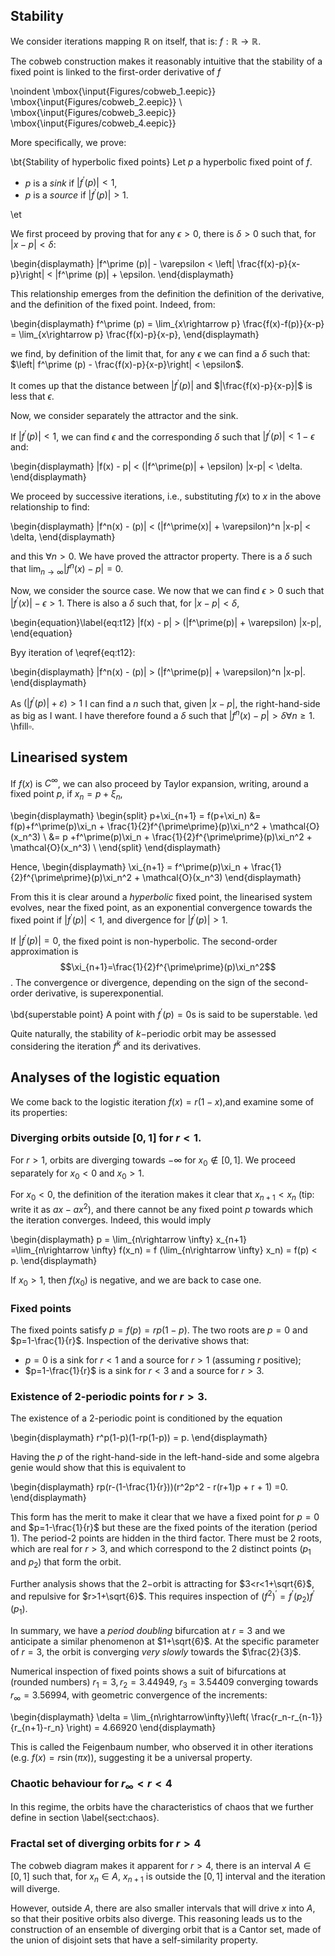 ## Stability 

We consider iterations mapping $\mathbb{R}$ on itself, that is: $f:\mathbb{R} \rightarrow \mathbb{R}$. 

The cobweb construction makes it reasonably intuitive that the stability of a fixed point is linked to the first-order derivative of $f$

\noindent
\mbox{\input{Figures/cobweb_1.eepic}}
\mbox{\input{Figures/cobweb_2.eepic}} \\
\mbox{\input{Figures/cobweb_3.eepic}}
\mbox{\input{Figures/cobweb_4.eepic}}

More specifically, we prove:

\bt{Stability of hyperbolic fixed points}
Let $p$ a hyperbolic fixed point of $f$.

 - $p$ is a _sink_ if $|f^\prime(p)|<1$, 
 - $p$ is a _source_ if $|f^\prime(p)|>1$. 

\et

We first proceed by proving that for any $\epsilon>0$, there is $\delta >0$ such that, for $|x-p|<\delta$:

\begin{displaymath}
|f^\prime (p)| - \varepsilon < \left| \frac{f(x)-p}{x-p}\right| < |f^\prime (p)| + \epsilon. 
\end{displaymath}

This relationship emerges from the definition the definition of the derivative, and the definition of the fixed point. Indeed, from:

\begin{displaymath}
f^\prime (p) = \lim_{x\rightarrow p} \frac{f(x)-f(p)}{x-p} = \lim_{x\rightarrow p} \frac{f(x)-p}{x-p}, 
\end{displaymath}

we find, by definition of the limit that, for any $\epsilon$ we can find a $\delta$ such that:
 $\left| f^\prime (p) - \frac{f(x)-p}{x-p}\right| < \epsilon$. 

It comes up that the distance between $|f^\prime (p)|$ and $|\frac{f(x)-p}{x-p}|$ is less that $\epsilon$. 

Now, we consider separately the attractor and the sink. 

If $|f^\prime (p) |<1$, we can find $\epsilon$ and the corresponding $\delta$ such that $|f^\prime(p)| < 1-\epsilon$ and:

\begin{displaymath}
|f(x) -  p| < (|f^\prime(p)| + \epsilon) |x-p|  < \delta.
\end{displaymath}

We proceed by successive iterations, i.e., substituting $f(x)$ to $x$ in the above relationship to find:


\begin{displaymath}
|f^n(x) -  (p)| < (|f^\prime(x)| + \varepsilon)^n |x-p|  < \delta, 
\end{displaymath}

and this $\forall n>0$. We have proved the attractor property. There is a $\delta$ such that $\lim_{n\rightarrow\infty}|f^n(x)-p|=0$. 

Now, we consider the source case. We now that we can find  $\epsilon >0$ such
that $|f^\prime(x)|-\epsilon >1$. There is also a $\delta$ such that, for $|x-p|<\delta$, 

\begin{equation}\label{eq:t12}
|f(x) -  p| > (|f^\prime(p)| + \varepsilon) |x-p|,
\end{equation}

Byy iteration of \eqref{eq:t12}: 

\begin{displaymath}
|f^n(x) -  (p)| > (|f^\prime(p)| + \varepsilon)^n |x-p|. 
\end{displaymath}

As $(|f^\prime(p)| + \varepsilon)>1$ I can find a $n$ such that, given $|x-p|$, the right-hand-side as big as I want. I have therefore found a $\delta$ such that $|f^n(x) -  p| > \delta  \forall n \geq 1$. \hfill$\square$.

## Linearised system

If $f(x)$ is $C^\infty$, we can also proceed by Taylor expansion, writing, around a fixed point $p$, if $x_n=p+\xi_n$,

\begin{displaymath}
\begin{split}
p+\xi_{n+1} = f(p+\xi_n) &= f(p)+f^\prime(p)\xi_n + \frac{1}{2}f^{\prime\prime}(p)\xi_n^2 + \mathcal{O}(x_n^3) \\
                     &= p   +f^\prime(p)\xi_n + \frac{1}{2}f^{\prime\prime}(p)\xi_n^2 + \mathcal{O}(x_n^3) \\
\end{split}
\end{displaymath}

Hence, 
\begin{displaymath}
\xi_{n+1} = f^\prime(p)\xi_n + \frac{1}{2}f^{\prime\prime}(p)\xi_n^2 + \mathcal{O}(x_n^3) 
\end{displaymath}

From this it is clear around a _hyperbolic_ fixed point, the linearised system evolves, near the fixed point, as an exponential convergence towards the fixed point if $|f^\prime (p)| < 1$, and divergence for $|f^\prime (p)| > 1$. 

If  $|f^\prime (p)| = 0$, the fixed point is non-hyperbolic. The second-order approximation is $$\xi_{n+1}=\frac{1}{2}f^{\prime\prime}(p)\xi_n^2$$.  The convergence or divergence, depending on the sign of the second-order derivative, is superexponential. 

\bd{superstable point}
A point with  $f^{\prime}(p)=0$s is said to be superstable. 
\ed

Quite naturally, the stability of $k-$periodic orbit may be assessed considering the iteration $f^k$ and its derivatives.

## Analyses of the logistic equation

We come back to the logistic iteration $f(x)=r(1-x)$,and examine some of its properties:

### Diverging orbits outside $[0,1]$ for $r<1$. 

For $r>1$, orbits are diverging towards $-\infty$ for $x_0 \notin [0,1]$. We proceed separately for $x_0<0$ and $x_0>1$. 

For $x_0<0$, the definition of the iteration makes it clear that $x_{n+1} < x_{n}$ (tip: write it as $ax-ax^2$), and there cannot be any fixed point $p$ towards which the iteration converges. Indeed, this would imply

\begin{displaymath}
p = \lim_{n\rightarrow \infty} x_{n+1} =\lim_{n\rightarrow \infty} f(x_n) = f (\lim_{n\rightarrow \infty} x_n) = f(p) < p.
\end{displaymath}

If $x_0>1$, then $f(x_0)$ is negative, and we are back to case one. 

### Fixed points

The fixed points satisfy $p=f(p)=rp(1-p)$. The two roots are $p=0$ and $p=1-\frac{1}{r}$. Inspection of the derivative shows that:

- $p=0$ is a sink for $r<1$ and a source for $r>1$ (assuming $r$ positive);
- $p=1-\frac{1}{r}$ is a sink for $r<3$ and a source for $r>3$. 

### Existence of 2-periodic points for $r>3$. 

The existence of a 2-periodic point is conditioned by the equation

\begin{displaymath}
r^p(1-p)(1-rp(1-p)) = p.
\end{displaymath}

Having the $p$ of the right-hand-side in the left-hand-side and some algebra genie would show that this is equivalent to

\begin{displaymath}
rp(r-(1-\frac{1}{r}))(r^2p^2 - r(r+1)p + r + 1) =0.
\end{displaymath}

This form has the merit to make it clear that we have a fixed point for $p=0$ and $p=1-\frac{1}{r}$ but these are the fixed points of the iteration (period 1). The period-2 points are hidden in the third factor. There must be 2 roots, which are real for $r>3$, and which correspond to the $2$ distinct points ($p_1$ and $p_2$) that form the orbit. 

Further analysis shows that the $2-$orbit is attracting for $3<r<1+\sqrt{6}$, and repulsive for $r>1+\sqrt{6}$. This requires inspection of $(f^2)^\prime=f^\prime(p_2)f^\prime(p_1)$. 

In summary, we have a _period doubling_ bifurcation at $r=3$ and we anticipate a similar phenomenon at $1+\sqrt{6}$. At the specific parameter of $r=3$, the orbit is  converging _very slowly_ towards the $\frac{2}{3}$. 

Numerical inspection of fixed points shows a suit of bifurcations at (rounded numbers) $r_1=3, r_2=3.44949$, $r_3=3.54409$ converging towards $r_\infty = 3.56994$, with geometric convergence of the increments: 

\begin{displaymath}
\delta = \lim_{n\rightarrow\infty}\left( \frac{r_n-r_{n-1}}{r_{n+1}-r_n} \right) = 4.66920
\end{displaymath}

This is called the Feigenbaum number, who observed it in other iterations (e.g. $f(x)=r\sin(\pi x)$), suggesting it be a universal property. 

### Chaotic behaviour for $r_\infty < r < 4$

In this regime, the orbits have the characteristics of chaos that we further define in section \label{sect:chaos}.

### Fractal set of diverging orbits  for $r>4$

The cobweb diagram makes it apparent for $r>4$, there is an interval $A\in [0,1]$ such that, for $x_n\in A$, $x_{n+1}$ is outside the $[0,1]$ interval and the iteration will diverge. 

However, outside $A$, there are also smaller intervals that will drive $x$ into $A$, so that their positive orbits also diverge.  This reasoning leads us to the construction of an ensemble of diverging orbit that is a Cantor set, made of the union of disjoint sets that have a self-similarity property. 


